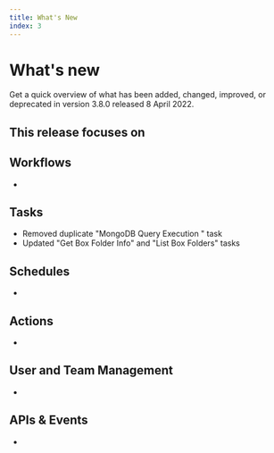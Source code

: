 ```yaml
---
title: What's New
index: 3
---
```


# What's new

Get a quick overview of what has been added, changed, improved, or deprecated in version 3.8.0 released 8 April 2022.

This release focuses on
- 

## Workflows

- 

## Tasks

- Removed duplicate "MongoDB Query Execution " task
- Updated "Get Box Folder Info" and "List Box Folders" tasks

## Schedules

- 

## Actions

- 

## User and Team Management

-

## APIs & Events

- 
